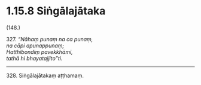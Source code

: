 # 1.15.8 Siṅgālajātaka

(148.)

327\. _“Nāhaṃ punaṃ na ca punaṃ,_  
_na cāpi apunappunaṃ;_  
_Hatthibondiṃ pavekkhāmi,_  
_tathā hi bhayatajjito”ti._  

---

328\. Siṅgālajātakaṃ aṭṭhamaṃ.
